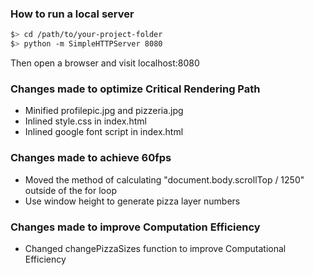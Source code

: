 ### How to run a local server

  ```bash
  $> cd /path/to/your-project-folder
  $> python -m SimpleHTTPServer 8080
  ```

Then open a browser and visit localhost:8080

### Changes made to optimize Critical Rendering Path

- Minified profilepic.jpg and pizzeria.jpg
- Inlined style.css in index.html
- Inlined google font script in index.html

### Changes made to achieve 60fps

- Moved the method of calculating "document.body.scrollTop / 1250" outside of the for loop
- Use window height to generate pizza layer numbers

### Changes made to improve Computation Efficiency

- Changed changePizzaSizes function to improve Computational Efficiency


